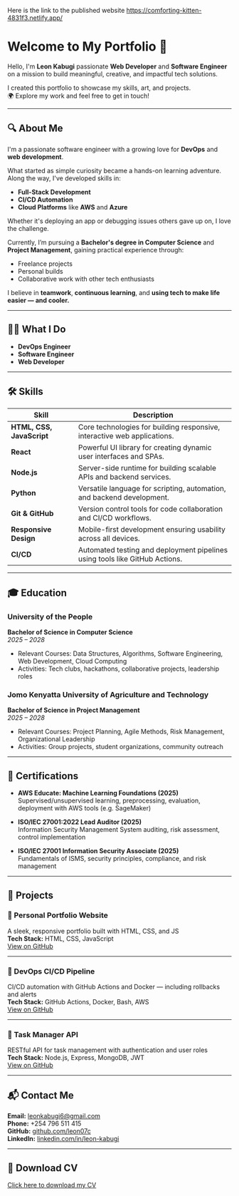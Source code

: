 Here is the link to the published website https://comforting-kitten-4831f3.netlify.app/


# Welcome to My Portfolio 👋

Hello, I'm **Leon Kabugi**   passionate **Web Developer** and **Software Engineer** on a mission to build meaningful, creative, and impactful tech solutions.

I created this portfolio to showcase my skills, art, and projects.  
🌍 Explore my work and feel free to get in touch!

---

## 🔍 About Me

I'm a passionate software engineer with a growing love for **DevOps** and **web development**.

What started as simple curiosity became a hands-on learning adventure. Along the way, I've developed skills in:
- **Full-Stack Development**
- **CI/CD Automation**
- **Cloud Platforms** like **AWS** and **Azure**

Whether it's deploying an app or debugging issues others gave up on, I love the challenge.

Currently, I’m pursuing a **Bachelor's degree in Computer Science** and **Project Management**, gaining practical experience through:
- Freelance projects  
- Personal builds  
- Collaborative work with other tech enthusiasts

I believe in **teamwork**, **continuous learning**, and **using tech to make life easier — and cooler.**

---

## 👨‍💻 What I Do

- **DevOps Engineer**
- **Software Engineer**
- **Web Developer**

---

## 🛠️ Skills

| Skill            | Description |
|------------------|-------------|
| **HTML, CSS, JavaScript** | Core technologies for building responsive, interactive web applications. |
| **React** | Powerful UI library for creating dynamic user interfaces and SPAs. |
| **Node.js** | Server-side runtime for building scalable APIs and backend services. |
| **Python** | Versatile language for scripting, automation, and backend development. |
| **Git & GitHub** | Version control tools for code collaboration and CI/CD workflows. |
| **Responsive Design** | Mobile-first development ensuring usability across all devices. |
| **CI/CD** | Automated testing and deployment pipelines using tools like GitHub Actions. |

---

## 🎓 Education

### **University of the People**  
**Bachelor of Science in Computer Science**  
_2025 – 2028_  
- Relevant Courses: Data Structures, Algorithms, Software Engineering, Web Development, Cloud Computing  
- Activities: Tech clubs, hackathons, collaborative projects, leadership roles

### **Jomo Kenyatta University of Agriculture and Technology**  
**Bachelor of Science in Project Management**  
_2025 – 2028_  
- Relevant Courses: Project Planning, Agile Methods, Risk Management, Organizational Leadership  
- Activities: Group projects, student organizations, community outreach

---

## 📜 Certifications

- **AWS Educate: Machine Learning Foundations (2025)**  
  Supervised/unsupervised learning, preprocessing, evaluation, deployment with AWS tools (e.g. SageMaker)

- **ISO/IEC 27001:2022 Lead Auditor (2025)**  
  Information Security Management System auditing, risk assessment, control implementation

- **ISO/IEC 27001 Information Security Associate (2025)**  
  Fundamentals of ISMS, security principles, compliance, and risk management

---

## 🚀 Projects

### **📌 Personal Portfolio Website**  
A sleek, responsive portfolio built with HTML, CSS, and JS  
**Tech Stack:** HTML, CSS, JavaScript  
[View on GitHub](#)

---

### **📌 DevOps CI/CD Pipeline**  
CI/CD automation with GitHub Actions and Docker — including rollbacks and alerts  
**Tech Stack:** GitHub Actions, Docker, Bash, AWS  
[View on GitHub](#)

---

### **📌 Task Manager API**  
RESTful API for task management with authentication and user roles  
**Tech Stack:** Node.js, Express, MongoDB, JWT  
[View on GitHub](#)

---

## 📬 Contact Me

**Email:** leonkabugi6@gmail.com  
**Phone:** +254 796 511 415  
**GitHub:** [github.com/leon07c](https://github.com/leon07c)  
**LinkedIn:** [linkedin.com/in/leon-kabugi](https://linkedin.com/in/leon-kabugi)

---

## 📄 Download CV

[Click here to download my CV](#)
